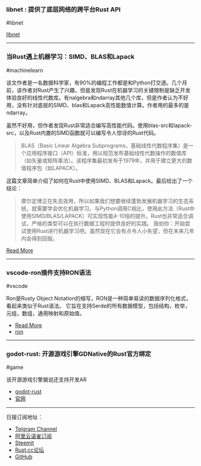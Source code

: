 ### libnet : 提供了底层网络的跨平台Rust API

#libnet

[libnet](https://github.com/libpnet/libpnet)

---

### 当Rust遇上机器学习：SIMD、BLAS和Lapack

#machinelearn

该文作者是一名数据科学家，有90%的编程工作都是和Python打交道。几个月前，该作者对Rust产生了兴趣，但是发现Rust在机器学习的关键限制是缺乏开发体验良好的线性代数库。有nalgebra和ndarray其他几个库，但是作者认为不好用，没有针对底层的SIMD、blas和Lapack高性能数值计算。作者用的最多的是ndarray。

虽然不好用，但作者发现Rust非常适合编写高性能代码。使用blas-src和lapack-src，以及Rust内置的SIMD函数就可以编写令人惊讶的Rust代码。

> BLAS（Basic Linear Algebra Subprograms，基础线性代数程序集）是一个应用程序接口（API）标准，用以规范发布基础线性代数操作的数值库（如矢量或矩阵乘法）。该程序集最初发布于1979年，并用于建立更大的数值程序包（如LAPACK）。

这篇文章简单介绍了如何在Rust中使用SIMD、BLAS和Lapack。最后给出了一个结论：

> 摩尔定律正在失去效用，所以如果我们想要继续蓬勃发展机器学习的生态系统，就需要学会优化机器学习。与Python调用C相比，使用此方法（Rust中使用SIMD/BLAS/LAPACK）可实现性能4-10倍的提升。Rust也非常适合调试，严格的类型可以在执行数据工程时提供良好的实践。 我劝你：开始尝试使用Rust进行机器学习吧。虽然现在它会有点令人小失望，但在未来几年内会得到回报。

[Read More](https://www.erikpartridge.com/2019-03/rust-ml-simd-blas-lapack)

---

### vscode-ron插件支持RON语法

#vscode

Ron是Rusty Object Notation的缩写，RON是一种简单易读的数据序列化格式，看起来类似于Rust语法。 它旨在支持Serde的所有数据模型，包括结构，枚举，元组，数组，通用映射和原始值。

-  [Read More](https://marketplace.visualstudio.com/items?itemName=a5huynh.vscode-ron#overview)
- [ron](https://github.com/ron-rs/ron)

---

### godot-rust: 开源游戏引擎GDNative的Rust官方绑定

#game 

该开源游戏引擎据说还支持开发AR

- [godot-rust](https://github.com/GodotNativeTools/godot-rust)
- [官网](https://godotengine.org/)

---

日报订阅地址：

- [Telgram Channel](https://t.me/rust_daily_news )
- [阿里云语雀订阅](https://www.yuque.com/chaosbot/rustnews)
- [Steemit](https://steemit.com/@blackanger)
- [Rust.cc论坛](https://rust.cc)
- [GitHub](https://github.com/RustStudy/rust_daily_news)